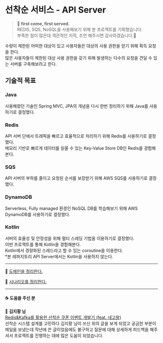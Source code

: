 # 선착순 서비스 - API Server

> **🥇 first come, first served.**  
> REDIS, SQS, NoSQL을 사용해보기 위해 본 프로젝트를 기획했습니다.  
> 부족한 점이 많은데 객관적인 지적, 조언 해주시면 감사하겠습니다.🙂 

수량이 제한된 어떠한 대상이 있고 사용자들은 대상의 사용 권한을 얻기 위해 획득 요청을 한다.  
많은 사용자들이 제한된 대상 사용 권한을 갖기 위해 발생하는 다수의 요청을 견딜 수 있는 서버를 구축해보려고 한다.

## 기술적 목표

### Java

사용해왔던 기술인 Spring MVC, JPA의 개념을 다시 한번 정리하기 위해 Java를 사용하기로 결정했다.

### Redis

API 서버 단에서 트래픽을 빠르고 효율적으로 처리하기 위해 Redis를 사용하기로 결정했다.   
메모리 기반로 빠르게 데이터를 읽올 수 있는 Key-Value Store DB인 Redis를 경험해본다.

### SQS

API 서버의 부하를 줄이고 요청된 순서를 보장받기 위해 AWS SQS를 사용하기로 결정했다.

### DynamoDB

Serverless, Fully managed 환경인 NoSQL DB를 학습해보기 위해 AWS DynamoDB를 사용하기로 결정했다.

### Kotlin

서버의 효율성 및 안정성을 위해 멀티 스레딩 기법을 이용하기로 결정했다.  
이번 프로젝트를 통해 Kotlin을 경험해본다.  
Kotlin에서 경량화된 스레드라고 할 수 있는 coroutine을 이용한다.  
*본 레파지토리 API Server에서는 Kotlin을 사용하지 않는다.

---

📎 [도메인을 정리한다.](./docs/domain-entity.md)  

📎 [시나리오를 정리한다.](./docs/scenario.md)  

---

#### ☕ 도움을 주신 분

🤝 **김지황 님**  
[Redis&Kafka를 활용한 선착순 쿠폰 이벤트 개발기 (feat. 네고왕)](https://techblog.gccompany.co.kr/redis-kafka%EB%A5%BC-%ED%99%9C%EC%9A%A9%ED%95%9C-%EC%84%A0%EC%B0%A9%EC%88%9C-%EC%BF%A0%ED%8F%B0-%EC%9D%B4%EB%B2%A4%ED%8A%B8-%EA%B0%9C%EB%B0%9C%EA%B8%B0-feat-%EB%84%A4%EA%B3%A0%EC%99%95-ec6682e39731)  
선착순 시스템 설계를 고민하다 김지황 님이 쓰신 위의 글을 보게 되었고 궁금한 부분이 메일을 보냈는데 작년에 쓴 글이었음에도 불구하고 질문에 대해 상세하게 피드백을 해주셔서 프로젝트를 진행하는 데에 많은 도움이 되었습니다.